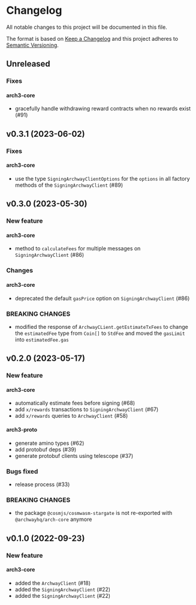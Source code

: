 # Changelog

All notable changes to this project will be documented in this file.

The format is based on [Keep a Changelog](http://keepachangelog.com/)
and this project adheres to [Semantic Versioning](http://semver.org/).

## Unreleased

### Fixes

#### **arch3-core**

- gracefully handle withdrawing reward contracts when no rewards exist (#91)

## v0.3.1 (2023-06-02)

### Fixes

#### **arch3-core**

- use the type `SigningArchwayClientOptions` for the `options` in all factory
  methods of the `SigningArchwayClient` (#89)

## v0.3.0 (2023-05-30)

### New feature

#### **arch3-core**

- method to `calculateFees` for multiple messages on `SigningArchwayClient` (#86)

### Changes

#### **arch3-core**

- deprecated the default `gasPrice` option on `SigningArchwayClient` (#86)

### BREAKING CHANGES

- modified the response of `ArchwayCLient.getEstimateTxFees` to change the
  `estimatedFee` type from `Coin[]` to `StdFee` and moved the `gasLimit`
  into `estimatedFee.gas`

## v0.2.0 (2023-05-17)

### New feature

#### **arch3-core**

- automatically estimate fees before signing (#68)
- add `x/rewards` transactions to `SigningArchwayClient` (#67)
- add `x/rewards` queries to `ArchwayClient` (#58)

#### **arch3-proto**

- generate amino types (#62)
- add protobuf deps (#39)
- generate protobuf clients using telescope (#37)

### Bugs fixed

- release process (#33)

### BREAKING CHANGES

- the package `@cosmjs/cosmwasm-stargate` is not re-exported with
  `@archwayhq/arch-core` anymore

## v0.1.0 (2022-09-23)

### New feature

#### **arch3-core**

- added the `ArchwayClient` (#18)
- added the `SigningArchwayClient` (#22)
- added the `SigningArchwayClient` (#22)
